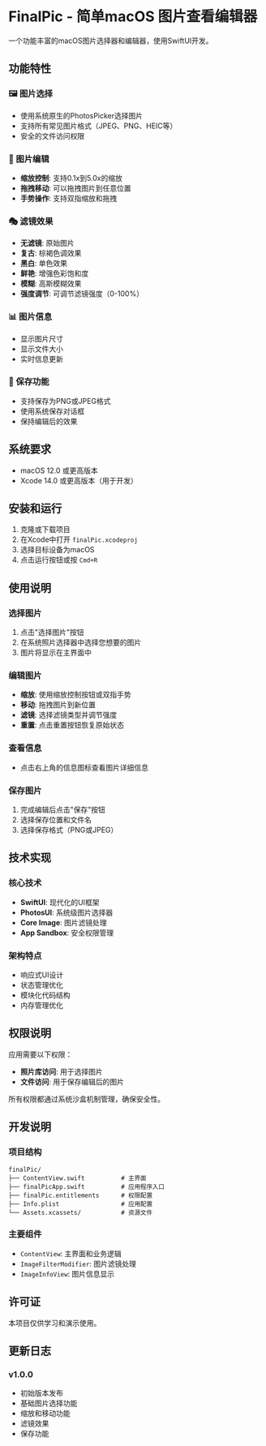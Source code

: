 # FinalPic - 简单macOS 图片查看编辑器

一个功能丰富的macOS图片选择器和编辑器，使用SwiftUI开发。

## 功能特性

### 🖼️ 图片选择
- 使用系统原生的PhotosPicker选择图片
- 支持所有常见图片格式（JPEG、PNG、HEIC等）
- 安全的文件访问权限

### 🎨 图片编辑
- **缩放控制**: 支持0.1x到5.0x的缩放
- **拖拽移动**: 可以拖拽图片到任意位置
- **手势操作**: 支持双指缩放和拖拽

### 🎭 滤镜效果
- **无滤镜**: 原始图片
- **复古**: 棕褐色调效果
- **黑白**: 单色效果
- **鲜艳**: 增强色彩饱和度
- **模糊**: 高斯模糊效果
- **强度调节**: 可调节滤镜强度（0-100%）

### 📊 图片信息
- 显示图片尺寸
- 显示文件大小
- 实时信息更新

### 💾 保存功能
- 支持保存为PNG或JPEG格式
- 使用系统保存对话框
- 保持编辑后的效果

## 系统要求

- macOS 12.0 或更高版本
- Xcode 14.0 或更高版本（用于开发）

## 安装和运行

1. 克隆或下载项目
2. 在Xcode中打开 `finalPic.xcodeproj`
3. 选择目标设备为macOS
4. 点击运行按钮或按 `Cmd+R`

## 使用说明

### 选择图片
1. 点击"选择图片"按钮
2. 在系统照片选择器中选择您想要的图片
3. 图片将显示在主界面中

### 编辑图片
- **缩放**: 使用缩放控制按钮或双指手势
- **移动**: 拖拽图片到新位置
- **滤镜**: 选择滤镜类型并调节强度
- **重置**: 点击重置按钮恢复原始状态

### 查看信息
- 点击右上角的信息图标查看图片详细信息

### 保存图片
1. 完成编辑后点击"保存"按钮
2. 选择保存位置和文件名
3. 选择保存格式（PNG或JPEG）

## 技术实现

### 核心技术
- **SwiftUI**: 现代化的UI框架
- **PhotosUI**: 系统级图片选择器
- **Core Image**: 图片滤镜处理
- **App Sandbox**: 安全权限管理

### 架构特点
- 响应式UI设计
- 状态管理优化
- 模块化代码结构
- 内存管理优化

## 权限说明

应用需要以下权限：
- **照片库访问**: 用于选择图片
- **文件访问**: 用于保存编辑后的图片

所有权限都通过系统沙盒机制管理，确保安全性。

## 开发说明

### 项目结构
```
finalPic/
├── ContentView.swift          # 主界面
├── finalPicApp.swift          # 应用程序入口
├── finalPic.entitlements      # 权限配置
├── Info.plist                 # 应用配置
└── Assets.xcassets/           # 资源文件
```

### 主要组件
- `ContentView`: 主界面和业务逻辑
- `ImageFilterModifier`: 图片滤镜处理
- `ImageInfoView`: 图片信息显示

## 许可证

本项目仅供学习和演示使用。

## 更新日志

### v1.0.0
- 初始版本发布
- 基础图片选择功能
- 缩放和移动功能
- 滤镜效果
- 保存功能 